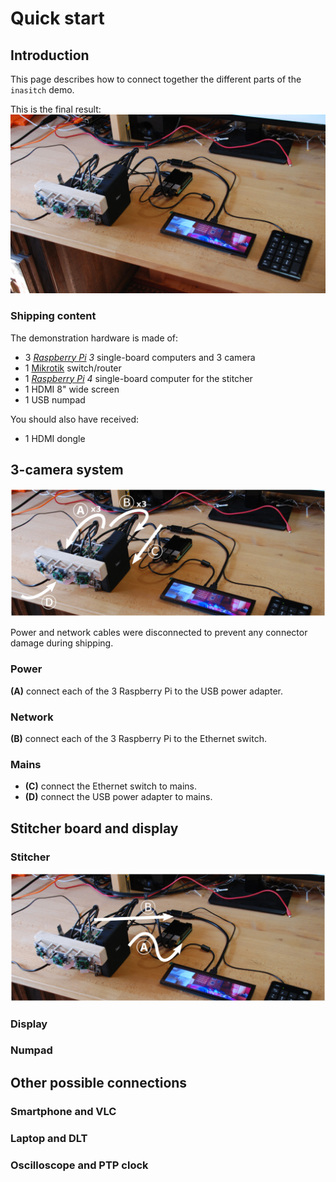 # Quick start
## Introduction
This page describes how to connect together the different parts of the ``inasitch`` demo.

This is the final result:
![](pics/overview.jpg)

### Shipping content
The demonstration hardware is made of:
 - 3 *[Raspberry Pi](https://www.raspberrypi.org) 3* single-board computers and 3 camera
 - 1 [Mikrotik](https://mikrotik.com) switch/router
 - 1 *[Raspberry Pi](https://www.raspberrypi.org) 4* single-board computer for the stitcher
 - 1 HDMI 8" wide screen
 - 1 USB numpad

You should also have received:
 - 1 HDMI dongle

## 3-camera system

![](pics/overview1.jpg)

Power and network cables were disconnected to prevent any connector damage during shipping.

### Power
**(A)** connect each of the 3 Raspberry Pi to the USB power adapter.

### Network
**(B)** connect each of the 3 Raspberry Pi to the Ethernet switch.

### Mains
- **(C)** connect the Ethernet switch to mains.
- **(D)** connect the USB power adapter to mains.

## Stitcher board and display
### Stitcher
![](pics/overview2.jpg)

### Display
### Numpad

## Other possible connections
### Smartphone and VLC
### Laptop and DLT
### Oscilloscope and PTP clock
